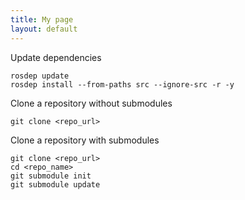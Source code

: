 ```yaml
---
title: My page
layout: default
---
```


Update dependencies
```
rosdep update
rosdep install --from-paths src --ignore-src -r -y
```

Clone a repository without submodules
```
git clone <repo_url>
```

Clone a repository with submodules
```
git clone <repo_url>
cd <repo_name>
git submodule init
git submodule update
```